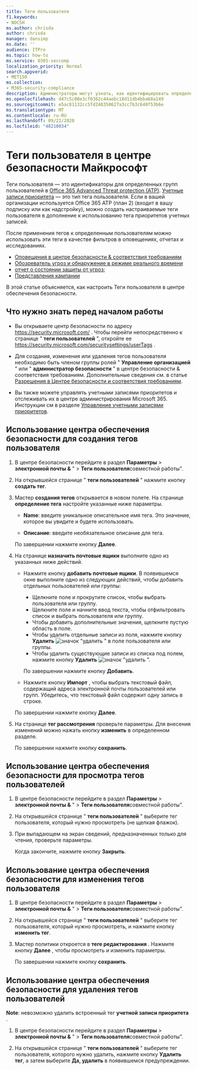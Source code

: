 ```yaml
---
title: Теги пользователя
f1.keywords:
- NOCSH
ms.author: chrisda
author: chrisda
manager: dansimp
ms.date: ''
audience: ITPro
ms.topic: how-to
ms.service: O365-seccomp
localization_priority: Normal
search.appverid:
- MET150
ms.collection:
- M365-security-compliance
description: Администраторы могут узнать, как идентифицировать определенные группы пользователей с помощью тегов пользователя в Оиффце 365 ATP (план 2). Фильтрация тегов доступна для оповещений, отчетов и исследований в Office 365 ATP, чтобы быстро определить пользователей с тегами.
ms.openlocfilehash: d47c5c00e3cf0362c44aebc18d11db4bba68a149
ms.sourcegitcommit: e5ac81132cc5fd248350627a3cc7b3c640f53b6e
ms.translationtype: MT
ms.contentlocale: ru-RU
ms.lasthandoff: 09/22/2020
ms.locfileid: "48210034"
---
```

# <a name="user-tags-in-the-microsoft-security-center"></a>Теги пользователя в центре безопасности Майкрософт

Теги пользователя — это идентификаторы для определенных групп пользователей в [Office 365 Advanced Threat protection (ATP)](office-365-atp.md). [Учетные записи приоритета](https://docs.microsoft.com/microsoft-365/admin/setup/priority-accounts) — это тип тега пользователя. Если в вашей организации используется Office 365 ATP (план 2) (входит в вашу подписку или как надстройку), можно создать настраиваемые теги пользователя в дополнение к использованию тега приоритетов учетных записей.

После применения тегов к определенным пользователям можно использовать эти теги в качестве фильтров в оповещениях, отчетах и исследованиях.

- [Оповещения в центре безопасности & соответствия требованиям](alerts.md)
- [Обозреватель угроз и обнаружение в режиме реального времени](threat-explorer.md)
- [отчет о состоянии защиты от угроз](view-email-security-reports.md#threat-protection-status-report);
- [Представления кампании](campaigns.md)

В этой статье объясняется, как настроить Теги пользователя в центре обеспечения безопасности.

## <a name="what-do-you-need-to-know-before-you-begin"></a>Что нужно знать перед началом работы

- Вы открываете центр безопасности по адресу <https://security.microsoft.com/> . Чтобы перейти непосредственно к странице " **теги пользователей** ", откройте ее <https://security.microsoft.com/securitysettings/userTags> .

- Для создания, изменения или удаления тегов пользователя необходимо быть членом группы ролей " **Управление организацией** " или " **администратор безопасности** " в центре безопасности & соответствия требованиям. Дополнительные сведения см. в статье [Разрешения в Центре безопасности и соответствия требованиям](permissions-in-the-security-and-compliance-center.md).

- Вы также можете управлять учетными записями приоритетов и отслеживать их в центре администрирования Microsoft 365. Инструкции см в разделе [Управление учетными записями приоритетов](https://docs.microsoft.com/microsoft-365/admin/setup/priority-accounts).

## <a name="use-the-security-center-to-create-user-tags"></a>Использование центра обеспечения безопасности для создания тегов пользователя

1. В центре безопасности перейдите в раздел **Параметры** \> **электронной почты &** " \> **Теги пользователя**совместной работы".

2. На открывшейся странице " **теги пользователей** " нажмите кнопку **создать тег**.

3. Мастер **создания тегов** открывается в новом полете. На странице **определение тега** настройте указанные ниже параметры.

   - **Name**: введите уникальное описательное имя тега. Это значение, которое вы увидите и будете использовать.

   - **Описание**: введите необязательное описание для тега.

   По завершении нажмите кнопку **Далее**.

4. На странице **назначить почтовые ящики** выполните одно из указанных ниже действий.

   - Нажмите кнопку **добавить почтовые ящики**. В появившемся окне выполните одно из следующих действий, чтобы добавить отдельных пользователей или группы:

     - Щелкните поле и прокрутите список, чтобы выбрать пользователя или группу.
     - Щелкните поле и начните ввод текста, чтобы отфильтровать список и выбрать пользователя или группу.
     - Чтобы добавить дополнительные значения, щелкните пустую область в поле.
     - Чтобы удалить отдельные записи из поля, нажмите кнопку **Удалить** ![ значок "удалить ](../../media/scc-remove-icon.png) " в поле пользователя или группы.
     - Чтобы удалить существующие записи из списка под полем, нажмите кнопку **Удалить** ![ значок "удалить ](../../media/scc-remove-icon.png) ".

     По завершении нажмите кнопку **Добавить**.

   - Нажмите кнопку **Импорт** , чтобы выбрать текстовый файл, содержащий адреса электронной почты пользователей или групп. Убедитесь, что текстовый файл содержит одну запись в строке.

   По завершении нажмите кнопку **Далее**.

5. На странице **тег рассмотрения** проверьте параметры. Для внесения изменений можно нажать кнопку **изменить** в определенном разделе.

   По завершении нажмите кнопку **сохранить**.

## <a name="use-the-security-center-to-view-user-tags"></a>Использование центра обеспечения безопасности для просмотра тегов пользователей

1. В центре безопасности перейдите в раздел **Параметры** \> **электронной почты &** " \> **Теги пользователя**совместной работы".

2. На открывшейся странице " **теги пользователей** " выберите тег пользователя, который нужно просмотреть (не щелкая флажок).

3. При выпадающем на экран сведений, предназначенных только для чтения, проверьте параметры.

   Когда закончите, нажмите кнопку **Закрыть**.

## <a name="use-the-security-center-to-modify-user-tags"></a>Использование центра обеспечения безопасности для изменения тегов пользователя

1. В центре безопасности перейдите в раздел **Параметры** \> **электронной почты &** " \> **Теги пользователя**совместной работы".

2. На открывшейся странице " **теги пользователей** " выберите тег пользователя, который нужно просмотреть, и нажмите кнопку **изменить тег**.

3. Мастер политики откроется в **теге редактирования** . Нажмите кнопку **Далее** , чтобы просмотреть и изменить параметры.

   По завершении нажмите кнопку **сохранить**.

## <a name="use-the-security-center-to-remove-user-tags"></a>Использование центра обеспечения безопасности для удаления тегов пользователей

**Note**: невозможно удалить встроенный тег **учетной записи приоритета** .

1. В центре безопасности перейдите в раздел **Параметры** \> **электронной почты &** " \> **Теги пользователя**совместной работы".

2. На открывшейся странице " **теги пользователей** " выберите тег пользователя, которого нужно удалить, нажмите кнопку **Удалить тег**, а затем выберите **Да, удалить** в появившемся предупреждении.
